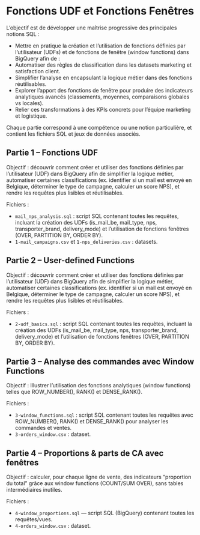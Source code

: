 # Fonctions UDF et Fonctions Fenêtres

L’objectif est de développer une maîtrise progressive des principales notions SQL :
- Mettre en pratique la création et l’utilisation de fonctions définies par l’utilisateur (UDFs) et de fonctions de fenêtre (window functions) dans BigQuery afin de :
- Automatiser des règles de classification dans les datasets marketing et satisfaction client.
- Simplifier l’analyse en encapsulant la logique métier dans des fonctions réutilisables.
- Explorer l’apport des fonctions de fenêtre pour produire des indicateurs analytiques avancés (classements, moyennes, comparaisons globales vs locales).
- Relier ces transformations à des KPIs concrets pour l’équipe marketing et logistique.

Chaque partie correspond à une compétence ou une notion particulière, et contient les fichiers SQL et jeux de données associés.

## Partie 1 – Fonctions UDF

Objectif : découvrir comment créer et utiliser des fonctions définies par l’utilisateur (UDF) dans BigQuery afin de simplifier la logique métier, automatiser certaines classifications (ex. identifier si un mail est envoyé en Belgique, déterminer le type de campagne, calculer un score NPS), et rendre les requêtes plus lisibles et réutilisables.

Fichiers :
- `mail_nps_analysis.sql` : script SQL contenant toutes les requêtes, incluant la création des UDFs (is_mail_be, mail_type, nps, transporter_brand, delivery_mode) et l’utilisation de fonctions fenêtres (OVER, PARTITION BY, ORDER BY).
- `1-mail_campaigns.csv` et `1-nps_deliveries.csv` : datasets.

## Partie 2 – User-defined Functions

Objectif : découvrir comment créer et utiliser des fonctions définies par l’utilisateur (UDF) dans BigQuery afin de simplifier la logique métier, automatiser certaines classifications (ex. identifier si un mail est envoyé en Belgique, déterminer le type de campagne, calculer un score NPS), et rendre les requêtes plus lisibles et réutilisables.

Fichiers :
- `2-udf_basics.sql` : script SQL contenant toutes les requêtes, incluant la création des UDFs (is_mail_be, mail_type, nps, transporter_brand, delivery_mode) et l’utilisation de fonctions fenêtres (OVER, PARTITION BY, ORDER BY).

## Partie 3 – Analyse des commandes avec Window Functions

Objectif : Illustrer l’utilisation des fonctions analytiques (window functions) telles que ROW_NUMBER(), RANK() et DENSE_RANK().

Fichiers :
- `3-window_functions.sql` : script SQL contenant toutes les requêtes avec ROW_NUMBER(), RANK() et DENSE_RANK() pour analyser les commandes et ventes.
- `3-orders_window.csv` : dataset.
  

## Partie 4 – Proportions & parts de CA avec fenêtres

Objectif : calculer, pour chaque ligne de vente, des indicateurs “proportion du total” grâce aux window functions (COUNT/SUM OVER), sans tables intermédiaires inutiles.

Fichiers :
- `4-window_proportions.sql` — script SQL (BigQuery) contenant toutes les requêtes/vues.
- `4-orders_window.csv` : dataset.

